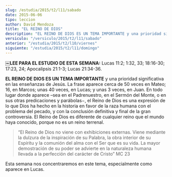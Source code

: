 ```yaml
---
slug: /estudia/2015/t2/l11/sabado
date: 2015-06-06
tipo: leccion
author: David Mendoza
title: "EL REINO DE DIOS"
description: "EL REINO DE DIOS ES UN TEMA IMPORTANTE y una prioridad significativa en las enseñanzas de Jesús. La frase aparece cerca de 50 veces en Mateo; 16, en Marcos; unas 40 veces, en Lucas; y unas 3 veces, en Juan."
versiculo: "/versiculo/2015/t2/l11/sabado"
anterior: "/estudia/2015/t2/l10/viernes"
siguiente: "/estudia/2015/t2/l11/domingo"
---
```


**￼LEE PARA EL ESTUDIO DE ESTA SEMANA:** Lucas 11:2; 1:32, 33; 18:16-30; 17:23, 24; Apocalipsis 21:1-3; Lucas 21:34-36.

**EL REINO DE DIOS ES UN TEMA IMPORTANTE** y una prioridad significativa en las enseñanzas de Jesús. La frase aparece cerca de 50 veces en Mateo; 16, en Marcos; unas 40 veces, en Lucas; y unas 3 veces, en Juan. En todo lugar donde aparece –sea en el Padrenuestro, en el Sermón del Monte, o en sus otras predicaciones y parábolas−, el Reino de Dios es una expresión de lo que Dios ha hecho en la historia en favor de la raza humana con el problema del pecado, y con la conclusión definitiva y final de la gran controversia. El Reino de Dios es diferente de cualquier reino que el mundo haya conocido, porque no es un reino terrenal.

> “El Reino de Dios no viene con exhibiciones externas. Viene mediante la dulzura de la inspiración de su Palabra, la obra interior de su Espíritu y la comunión del alma con el Ser que es su vida. La mayor demostración de su poder se advierte en la naturaleza humana llevada a la perfección del carácter de Cristo” MC 23

Esta semana nos concentraremos en este tema, especialmente como aparece en Lucas.
